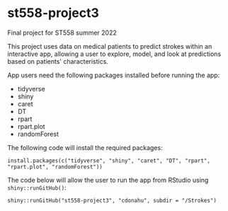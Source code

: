 # st558-project3
Final project for ST558 summer 2022


This project uses data on medical patients to predict strokes within an interactive app, allowing a user to explore, model, and look at predictions based on patients' characteristics. 

App users need the following packages installed before running the app:  
- tidyverse  
- shiny  
- caret  
- DT  
- rpart  
- rpart.plot  
- randomForest

The following code will install the required packages:  
```
install.packages(c("tidyverse", "shiny", "caret", "DT", "rpart", "rpart.plot", "randomForest"))
```

The code below will allow the user to run the app from RStudio using `shiny::runGitHub()`:  
```
shiny::runGitHub("st558-project3", "cdonahu", subdir = "/Strokes")
```